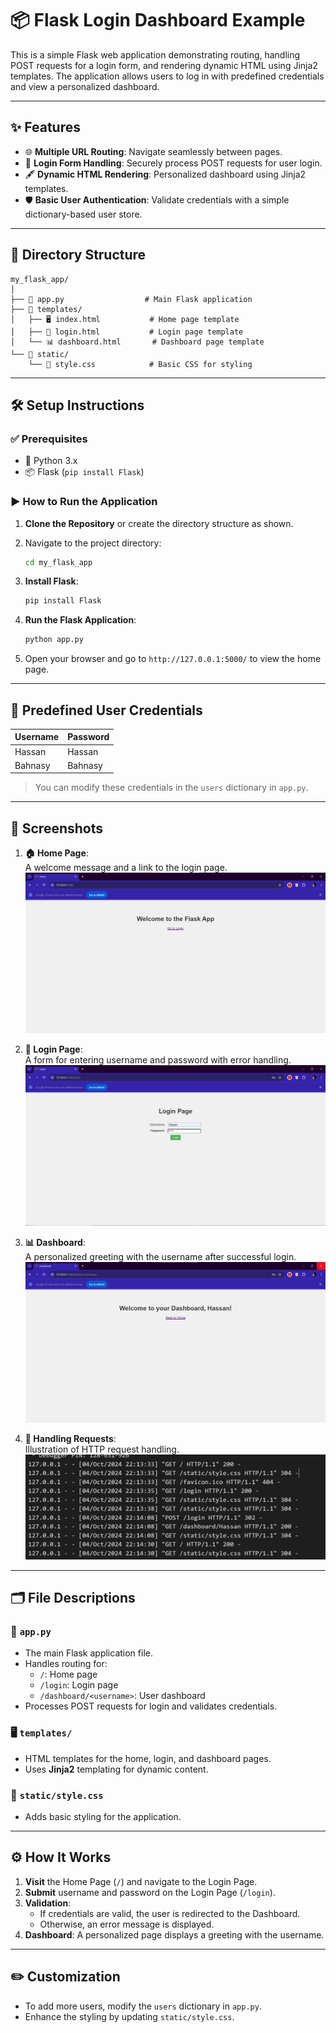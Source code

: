 # 📦 Flask Login Dashboard Example  

This is a simple Flask web application demonstrating routing, handling POST requests for a login form, and rendering dynamic HTML using Jinja2 templates. The application allows users to log in with predefined credentials and view a personalized dashboard.  

---

## ✨ Features  

- 🌐 **Multiple URL Routing**: Navigate seamlessly between pages.  
- 🔑 **Login Form Handling**: Securely process POST requests for user login.  
- 🖋️ **Dynamic HTML Rendering**: Personalized dashboard using Jinja2 templates.  
- 🛡️ **Basic User Authentication**: Validate credentials with a simple dictionary-based user store.  

---

## 📁 Directory Structure  

```
my_flask_app/
│
├── 🐍 app.py                  # Main Flask application
├── 📂 templates/
│   ├── 🖥️ index.html           # Home page template
│   ├── 🔑 login.html           # Login page template
│   └── 📊 dashboard.html       # Dashboard page template
└── 📂 static/
    └── 🎨 style.css            # Basic CSS for styling
```  

---

## 🛠️ Setup Instructions  

### ✅ Prerequisites  

- 🐍 Python 3.x  
- 📦 Flask (`pip install Flask`)  

### ▶️ How to Run the Application  

1. **Clone the Repository** or create the directory structure as shown.  
2. Navigate to the project directory:  

    ```bash
    cd my_flask_app
    ```  

3. **Install Flask**:  

    ```bash
    pip install Flask
    ```  

4. **Run the Flask Application**:  

    ```bash
    python app.py
    ```  

5. Open your browser and go to `http://127.0.0.1:5000/` to view the home page.  

---

## 🔐 Predefined User Credentials  

| **Username**  | **Password**  |  
|---------------|---------------|  
| Hassan        | Hassan        |  
| Bahnasy       | Bahnasy       |  

> You can modify these credentials in the `users` dictionary in `app.py`.  

---

## 📸 Screenshots  

1. **🏠 Home Page**:  
   A welcome message and a link to the login page.  
   ![Home Page](Home.png)  

2. **🔑 Login Page**:  
   A form for entering username and password with error handling.  
   ![Login Page](Login.png)  

3. **📊 Dashboard**:  
   A personalized greeting with the username after successful login.  
   ![Dashboard](Dashboard.png)  

4. **🔄 Handling Requests**:  
   Illustration of HTTP request handling.  
   ![Requests](Requests.png)  

---

## 🗂️ File Descriptions  

### 🐍 `app.py`  
- The main Flask application file.  
- Handles routing for:  
  - `/`: Home page  
  - `/login`: Login page  
  - `/dashboard/<username>`: User dashboard  
- Processes POST requests for login and validates credentials.  

### 🖥️ `templates/`  
- HTML templates for the home, login, and dashboard pages.  
- Uses **Jinja2** templating for dynamic content.  

### 🎨 `static/style.css`  
- Adds basic styling for the application.  

---

## ⚙️ How It Works  

1. **Visit** the Home Page (`/`) and navigate to the Login Page.  
2. **Submit** username and password on the Login Page (`/login`).  
3. **Validation**:  
   - If credentials are valid, the user is redirected to the Dashboard.  
   - Otherwise, an error message is displayed.  
4. **Dashboard**: A personalized page displays a greeting with the username.  

---

## ✏️ Customization  

- To add more users, modify the `users` dictionary in `app.py`.  
- Enhance the styling by updating `static/style.css`.  

